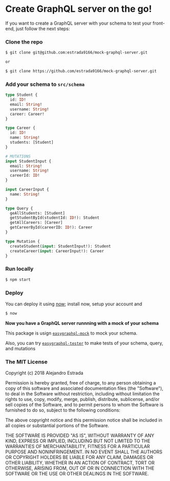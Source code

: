 # Create GraphQL server on the go!

If you want to create a GraphQL server with your schema to test your front-end, just follow the next steps:

### Clone the repo
```bash
$ git clone git@github.com:estrada9166/mock-graphql-server.git

or 

$ git clone https://github.com/estrada9166/mock-graphql-server.git
```

### Add your schema to `src/schema`
``` GraphQL
type Student {
  id: ID!
  email: String!
  username: String!
  career: Career!
}

type Career {
  id: ID!
  name: String!
  students: [Student]
}

# MUTATIONS
input StudentInput {
  email: String!
  username: String!
  careerId: ID!
}

input CareerInput {
  name: String!
}

type Query {
  geAllStudents: [Student]
  getStudentById(studentId: ID!): Student
  getAllCareers: [Career]
  getCareerById(careerID: ID!): Career
}

type Mutation {
  createStudent(input: StudentInput!): Student
  createCareer(input: CareerInput!): Career
}
```

### Run locally
```bash
$ npm start
```

### Deploy
You can deploy it using [now](https://zeit.co/now); install now, setup your account and
```bash
$ now
```

**Now you have a GraphQL server runnning with a mock of your schema**

This package is usign [`easygraphql-mock`](https://github.com/EasyGraphQL/easygraphql-mock) to mock your schema.

Also, you can try [`easygraphql-tester`](https://github.com/EasyGraphQL/easygraphql-tester) to make tests of your schema, query, and mutations

### The MIT License

Copyright (c) 2018 Alejandro Estrada

Permission is hereby granted, free of charge, to any person obtaining a copy
of this software and associated documentation files (the "Software"), to deal
in the Software without restriction, including without limitation the rights
to use, copy, modify, merge, publish, distribute, sublicense, and/or sell
copies of the Software, and to permit persons to whom the Software is
furnished to do so, subject to the following conditions:

The above copyright notice and this permission notice shall be included in
all copies or substantial portions of the Software.

THE SOFTWARE IS PROVIDED "AS IS", WITHOUT WARRANTY OF ANY KIND, EXPRESS OR
IMPLIED, INCLUDING BUT NOT LIMITED TO THE WARRANTIES OF MERCHANTABILITY,
FITNESS FOR A PARTICULAR PURPOSE AND NONINFRINGEMENT. IN NO EVENT SHALL THE
AUTHORS OR COPYRIGHT HOLDERS BE LIABLE FOR ANY CLAIM, DAMAGES OR OTHER
LIABILITY, WHETHER IN AN ACTION OF CONTRACT, TORT OR OTHERWISE, ARISING FROM,
OUT OF OR IN CONNECTION WITH THE SOFTWARE OR THE USE OR OTHER DEALINGS IN
THE SOFTWARE.